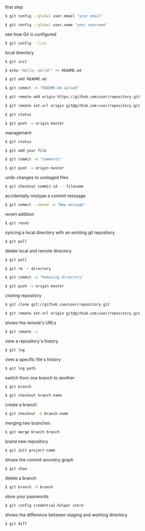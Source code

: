 first step

```sh
$ git config --global user.email "your email"

$ git config --global user.name "your username"
```

see how Git is configured

```sh
$ git config --list
```

local directory

```sh
$ git init 

$ echo "Hello, world!" >> README.md 

$ git add README.md

$ git commit -m "README.md upload"

$ git remote add origin https://github.com/user/repository.git

$ git remote set-url origin git@github.com:user/repository.git

$ git status

$ git push -u origin master 
```

management

```sh
$ git status

$ git add your file

$ git commit -m "Comments"

$ git push -u origin master
```

undo changes to unstaged files

```sh
$ git checkout commit-id -- filename
```

accidentally mistype a commit message

```sh
$ git commit --amend -m "New message"
```

revert addition

```sh
$ git reset
```

syncing a local directory with an existing git repository

```sh
$ git pull
```

delete local and remote directory

```sh
$ git pull

$ git rm -r directory

$ git commit -m "Removing directory"

$ git push -u origin master
```

cloning repository

```sh
$ git clone git://github.com/user/repository.git

$ git remote set-url origin git@github.com:user/repository.git
```

shows the remote's URLs

```sh
$ git remote -v
```

view a repository's history

```sh
$ git log
```

view a specific file's history

```sh
$ git log path
```

switch from one branch to another

```sh
$ git branch

$ git checkout branch-name
```

create a branch

```sh
$ git checkout -b branch-name
```

merging two branches

```sh
$ git merge branch branch
```

brand new repository

```sh
$ git init project-name
```

shows the commit ancestry graph

```sh
$ git show
```

delete a branch

```sh
$ git branch -D branch
```

store your passwords

```sh
$ git config credential.helper store
```

shows the difference between staging and working directory

```sh
$ git diff
```